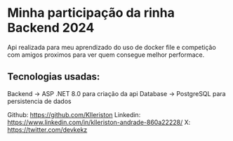 # Minha participação da rinha Backend 2024
Api realizada para meu aprendizado do uso de docker file e competição com amigos proximos para ver quem consegue melhor performace.
## Tecnologias usadas:
Backend -> ASP .NET 8.0 para criação da api
Database -> PostgreSQL para persistencia de dados

Github: https://github.com/Klleriston
Linkedin: https://www.linkedin.com/in/klleriston-andrade-860a22228/
X: https://twitter.com/devkekz
